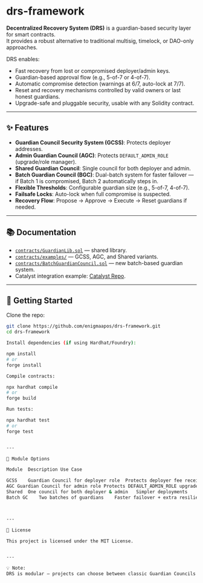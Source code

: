 
# drs-framework

**Decentralized Recovery System (DRS)** is a guardian-based security layer for smart contracts.  
It provides a robust alternative to traditional multisig, timelock, or DAO-only approaches.  

DRS enables:
- Fast recovery from lost or compromised deployer/admin keys.
- Guardian-based approval flow (e.g., 5-of-7 or 4-of-7).
- Automatic compromise detection (warnings at 6/7, auto-lock at 7/7).
- Reset and recovery mechanisms controlled by valid owners or last honest guardians.
- Upgrade-safe and pluggable security, usable with any Solidity contract.

---

## ✨ Features

- **Guardian Council Security System (GCSS)**: Protects deployer addresses.
- **Admin Guardian Council (AGC)**: Protects `DEFAULT_ADMIN_ROLE` (upgrade/role manager).
- **Shared Guardian Council**: Single council for both deployer and admin.
- **Batch Guardian Council (BGC)**: Dual-batch system for faster failover — if Batch 1 is compromised, Batch 2 automatically steps in.
- **Flexible Thresholds**: Configurable guardian size (e.g., 5-of-7, 4-of-7).
- **Failsafe Locks**: Auto-lock when full compromise is suspected.
- **Recovery Flow**: Propose → Approve → Execute → Reset guardians if needed.

---

## 📚 Documentation

- [`contracts/GuardianLib.sol`](contracts/GuardianLib.sol) — shared library.  
- [`contracts/examples/`](contracts/examples/) — GCSS, AGC, and Shared variants.  
- [`contracts/BatchGuardianCouncil.sol`](contracts/BatchGuardianCouncil.sol) — new batch-based guardian system.  
- Catalyst integration example: [Catalyst Repo](https://github.com/enigmaapos/Catalyst/tree/main).  

---

## 🚀 Getting Started

Clone the repo:
```bash
git clone https://github.com/enigmaapos/drs-framework.git
cd drs-framework

Install dependencies (if using Hardhat/Foundry):

npm install
# or
forge install

Compile contracts:

npx hardhat compile
# or
forge build

Run tests:

npx hardhat test
# or
forge test


---

🔄 Module Options

Module	Description	Use Case

GCSS	Guardian Council for deployer role	Protects deployer fee receiver
AGC	Guardian Council for admin role	Protects DEFAULT_ADMIN_ROLE upgrades
Shared	One council for both deployer & admin	Simpler deployments
Batch GC	Two batches of guardians	Faster failover + extra resilience



---

📜 License

This project is licensed under the MIT License.


---

💡 Note:
DRS is modular — projects can choose between classic Guardian Councils (GCSS/AGC/Shared) or the new Batch Guardian Council depending on their risk model.
